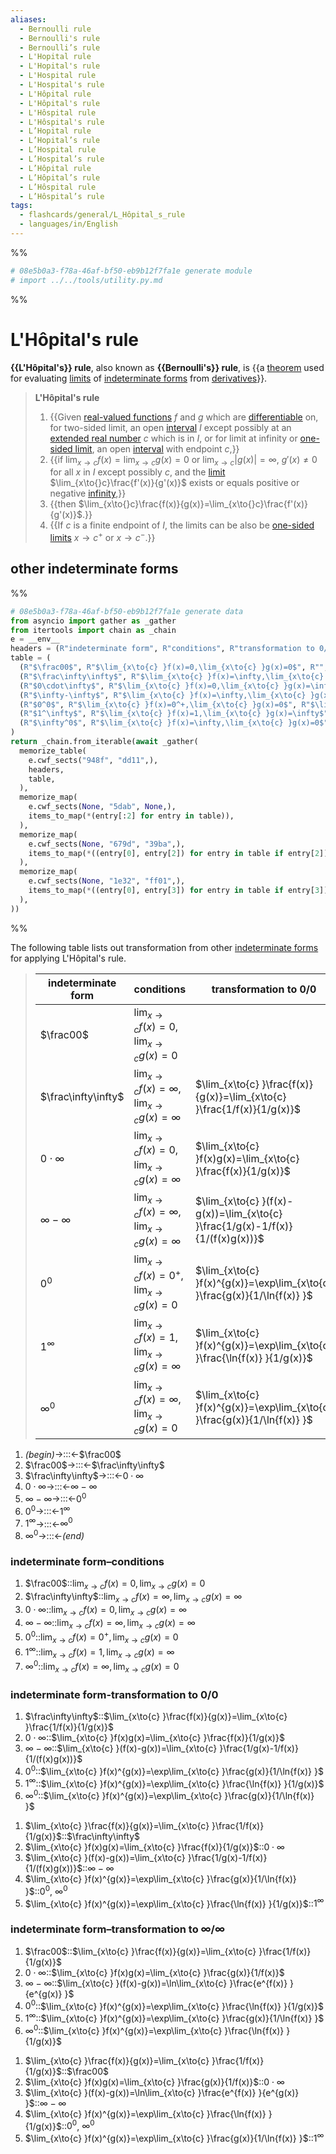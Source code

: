 ```yaml
---
aliases:
  - Bernoulli rule
  - Bernoulli's rule
  - Bernoulli’s rule
  - L'Hopital rule
  - L'Hopital's rule
  - L'Hospital rule
  - L'Hospital's rule
  - L'Hôpital rule
  - L'Hôpital's rule
  - L'Hôspital rule
  - L'Hôspital's rule
  - L’Hopital rule
  - L’Hopital’s rule
  - L’Hospital rule
  - L’Hospital’s rule
  - L’Hôpital rule
  - L’Hôpital’s rule
  - L’Hôspital rule
  - L’Hôspital’s rule
tags:
  - flashcards/general/L_Hôpital_s_rule
  - languages/in/English
---
```


%%
```Python
# 08e5b0a3-f78a-46af-bf50-eb9b12f7fa1e generate module
# import ../../tools/utility.py.md
```
%%

# L'Hôpital's rule

__{{L'Hôpital's}} rule__, also known as __{{Bernoulli's}} rule__, is {{a [theorem](theorem.md) used for evaluating [limits](limit%20of%20a%20function.md) of [indeterminate forms](indeterminate%20form.md) from [derivatives](derivative.md)}}. <!--SR:!2024-02-12,55,300!2024-01-15,33,280!2024-03-02,74,320-->

> __L'Hôpital's rule__
>
> 1. {{Given [real-valued functions](real-valued%20function.md) $f$ and $g$ which are [differentiable](differentiable%20function.md) on, for two-sided limit, an open [interval](interval%20(mathematics).md) $I$ except possibly at an [extended real number](extended%20real%20number%20line.md) $c$ which is in $I$, or for limit at infinity or [one-sided limit](one-sided%20limit.md), an open [interval](interval%20(mathematics).md) with endpoint $c$,}}
> 2. {{if $\lim_{x\to{}c}f(x)=\lim_{x\to{}c}g(x)=0$ or $\lim_{x\to{}c}\lvert{g(x)}\rvert=\infty$, $g'(x)\ne0$ for all $x$ in $I$ except possibly $c$, and the [limit](limit%20of%20a%20functino.md) $\lim_{x\to{}c}\frac{f'(x)}{g'(x)}$ exists or equals positive or negative [infinity](infinity.md),}}
> 3. {{then $\lim_{x\to{}c}\frac{f(x)}{g(x)}=\lim_{x\to{}c}\frac{f'(x)}{g'(x)}$.}}
> 4. {{If $c$ is a finite endpoint of $I$, the limits can be also be [one-sided limits](one-sided%20limit.md) $x\to{}c^+$ or $x\to{}c^-$.}} <!--SR:!2024-01-10,29,280!2023-12-25,18,260!2024-03-05,77,320!2024-01-31,46,300-->

## other indeterminate forms

%%
```Python
# 08e5b0a3-f78a-46af-bf50-eb9b12f7fa1e generate data
from asyncio import gather as _gather
from itertools import chain as _chain
e = __env__
headers = (R"indeterminate form", R"conditions", R"transformation to 0/0", R"transformation to ∞/∞",)
table = (
  (R"$\frac00$", R"$\lim_{x\to{c} }f(x)=0,\lim_{x\to{c} }g(x)=0$", R"", R"$\lim_{x\to{c} }\frac{f(x)}{g(x)}=\lim_{x\to{c} }\frac{1/f(x)}{1/g(x)}$",),
  (R"$\frac\infty\infty$", R"$\lim_{x\to{c} }f(x)=\infty,\lim_{x\to{c} }g(x)=\infty$", R"$\lim_{x\to{c} }\frac{f(x)}{g(x)}=\lim_{x\to{c} }\frac{1/f(x)}{1/g(x)}$", R"",),
  (R"$0\cdot\infty$", R"$\lim_{x\to{c} }f(x)=0,\lim_{x\to{c} }g(x)=\infty$", R"$\lim_{x\to{c} }f(x)g(x)=\lim_{x\to{c} }\frac{f(x)}{1/g(x)}$", R"$\lim_{x\to{c} }f(x)g(x)=\lim_{x\to{c} }\frac{g(x)}{1/f(x)}$",),
  (R"$\infty-\infty$", R"$\lim_{x\to{c} }f(x)=\infty,\lim_{x\to{c} }g(x)=\infty$", R"$\lim_{x\to{c} }(f(x)-g(x))=\lim_{x\to{c} }\frac{1/g(x)-1/f(x)}{1/(f(x)g(x))}$", R"$\lim_{x\to{c} }(f(x)-g(x))=\ln\lim_{x\to{c} }\frac{e^{f(x)} }{e^{g(x)} }$",),
  (R"$0^0$", R"$\lim_{x\to{c} }f(x)=0^+,\lim_{x\to{c} }g(x)=0$", R"$\lim_{x\to{c} }f(x)^{g(x)}=\exp\lim_{x\to{c} }\frac{g(x)}{1/\ln{f(x)} }$", R"$\lim_{x\to{c} }f(x)^{g(x)}=\exp\lim_{x\to{c} }\frac{\ln{f(x)} }{1/g(x)}$",),
  (R"$1^\infty$", R"$\lim_{x\to{c} }f(x)=1,\lim_{x\to{c} }g(x)=\infty$", R"$\lim_{x\to{c} }f(x)^{g(x)}=\exp\lim_{x\to{c} }\frac{\ln{f(x)} }{1/g(x)}$", R"$\lim_{x\to{c} }f(x)^{g(x)}=\exp\lim_{x\to{c} }\frac{g(x)}{1/\ln{f(x)} }$",),
  (R"$\infty^0$", R"$\lim_{x\to{c} }f(x)=\infty,\lim_{x\to{c} }g(x)=0$", R"$\lim_{x\to{c} }f(x)^{g(x)}=\exp\lim_{x\to{c} }\frac{g(x)}{1/\ln{f(x)} }$", R"$\lim_{x\to{c} }f(x)^{g(x)}=\exp\lim_{x\to{c} }\frac{\ln{f(x)} }{1/g(x)}$",),
)
return _chain.from_iterable(await _gather(
  memorize_table(
    e.cwf_sects("948f", "dd11",),
    headers,
    table,
  ),
  memorize_map(
    e.cwf_sects(None, "5dab", None,),
    items_to_map(*(entry[:2] for entry in table)),
  ),
  memorize_map(
    e.cwf_sects(None, "679d", "39ba",),
    items_to_map(*((entry[0], entry[2]) for entry in table if entry[2])),
  ),
  memorize_map(
    e.cwf_sects(None, "1e32", "ff01",),
    items_to_map(*((entry[0], entry[3]) for entry in table if entry[3])),
  ),
))
```
%%

The following table lists out transformation from other [indeterminate forms](indeterminate%20form.md) for applying L'Hôpital's rule.

<!--08e5b0a3-f78a-46af-bf50-eb9b12f7fa1e generate section="948f"--><!-- The following content is generated at 2023-11-27T09:10:04.382841+08:00. Any edits will be overridden! -->

> | indeterminate form | conditions | transformation to 0/0 | transformation to ∞/∞ |
> |-|-|-|-|
> | $\frac00$ | $\lim_{x\to{c} }f(x)=0,\lim_{x\to{c} }g(x)=0$ |  | $\lim_{x\to{c} }\frac{f(x)}{g(x)}=\lim_{x\to{c} }\frac{1/f(x)}{1/g(x)}$ |
> | $\frac\infty\infty$ | $\lim_{x\to{c} }f(x)=\infty,\lim_{x\to{c} }g(x)=\infty$ | $\lim_{x\to{c} }\frac{f(x)}{g(x)}=\lim_{x\to{c} }\frac{1/f(x)}{1/g(x)}$ |  |
> | $0\cdot\infty$ | $\lim_{x\to{c} }f(x)=0,\lim_{x\to{c} }g(x)=\infty$ | $\lim_{x\to{c} }f(x)g(x)=\lim_{x\to{c} }\frac{f(x)}{1/g(x)}$ | $\lim_{x\to{c} }f(x)g(x)=\lim_{x\to{c} }\frac{g(x)}{1/f(x)}$ |
> | $\infty-\infty$ | $\lim_{x\to{c} }f(x)=\infty,\lim_{x\to{c} }g(x)=\infty$ | $\lim_{x\to{c} }(f(x)-g(x))=\lim_{x\to{c} }\frac{1/g(x)-1/f(x)}{1/(f(x)g(x))}$ | $\lim_{x\to{c} }(f(x)-g(x))=\ln\lim_{x\to{c} }\frac{e^{f(x)} }{e^{g(x)} }$ |
> | $0^0$ | $\lim_{x\to{c} }f(x)=0^+,\lim_{x\to{c} }g(x)=0$ | $\lim_{x\to{c} }f(x)^{g(x)}=\exp\lim_{x\to{c} }\frac{g(x)}{1/\ln{f(x)} }$ | $\lim_{x\to{c} }f(x)^{g(x)}=\exp\lim_{x\to{c} }\frac{\ln{f(x)} }{1/g(x)}$ |
> | $1^\infty$ | $\lim_{x\to{c} }f(x)=1,\lim_{x\to{c} }g(x)=\infty$ | $\lim_{x\to{c} }f(x)^{g(x)}=\exp\lim_{x\to{c} }\frac{\ln{f(x)} }{1/g(x)}$ | $\lim_{x\to{c} }f(x)^{g(x)}=\exp\lim_{x\to{c} }\frac{g(x)}{1/\ln{f(x)} }$ |
> | $\infty^0$ | $\lim_{x\to{c} }f(x)=\infty,\lim_{x\to{c} }g(x)=0$ | $\lim_{x\to{c} }f(x)^{g(x)}=\exp\lim_{x\to{c} }\frac{g(x)}{1/\ln{f(x)} }$ | $\lim_{x\to{c} }f(x)^{g(x)}=\exp\lim_{x\to{c} }\frac{\ln{f(x)} }{1/g(x)}$ |

<!--/08e5b0a3-f78a-46af-bf50-eb9b12f7fa1e-->

<!--08e5b0a3-f78a-46af-bf50-eb9b12f7fa1e generate section="dd11"--><!-- The following content is generated at 2023-11-24T23:07:19.372288+08:00. Any edits will be overridden! -->

1. _(begin)_→:::←$\frac00$ <!--SR:!2024-02-15,60,310!2024-02-02,50,310-->
2. $\frac00$→:::←$\frac\infty\infty$ <!--SR:!2024-02-23,67,310!2024-02-10,56,310-->
3. $\frac\infty\infty$→:::←$0\cdot\infty$ <!--SR:!2024-01-17,36,290!2023-12-24,8,270-->
4. $0\cdot\infty$→:::←$\infty-\infty$ <!--SR:!2024-01-22,38,270!2024-02-24,68,310-->
5. $\infty-\infty$→:::←$0^0$ <!--SR:!2023-12-24,6,250!2024-01-16,27,250-->
6. $0^0$→:::←$1^\infty$ <!--SR:!2023-12-23,17,270!2024-01-15,34,290-->
7. $1^\infty$→:::←$\infty^0$ <!--SR:!2024-01-11,20,270!2024-01-26,44,290-->
8. $\infty^0$→:::←_(end)_ <!--SR:!2024-02-05,52,310!2024-01-21,38,290-->

<!--/08e5b0a3-f78a-46af-bf50-eb9b12f7fa1e-->

### indeterminate form–conditions

<!--08e5b0a3-f78a-46af-bf50-eb9b12f7fa1e generate section="5dab"--><!-- The following content is generated at 2023-11-27T09:10:04.330437+08:00. Any edits will be overridden! -->

1. $\frac00$::$\lim_{x\to{c} }f(x)=0,\lim_{x\to{c} }g(x)=0$ <!--SR:!2024-02-14,60,310-->
2. $\frac\infty\infty$::$\lim_{x\to{c} }f(x)=\infty,\lim_{x\to{c} }g(x)=\infty$ <!--SR:!2024-02-11,58,310-->
3. $0\cdot\infty$::$\lim_{x\to{c} }f(x)=0,\lim_{x\to{c} }g(x)=\infty$ <!--SR:!2024-02-15,61,310-->
4. $\infty-\infty$::$\lim_{x\to{c} }f(x)=\infty,\lim_{x\to{c} }g(x)=\infty$ <!--SR:!2024-02-09,56,310-->
5. $0^0$::$\lim_{x\to{c} }f(x)=0^+,\lim_{x\to{c} }g(x)=0$ <!--SR:!2024-01-28,42,290-->
6. $1^\infty$::$\lim_{x\to{c} }f(x)=1,\lim_{x\to{c} }g(x)=\infty$ <!--SR:!2024-02-24,68,310-->
7. $\infty^0$::$\lim_{x\to{c} }f(x)=\infty,\lim_{x\to{c} }g(x)=0$ <!--SR:!2024-02-03,51,310-->

<!--/08e5b0a3-f78a-46af-bf50-eb9b12f7fa1e-->

### indeterminate form-transformation to 0/0

<!--08e5b0a3-f78a-46af-bf50-eb9b12f7fa1e generate section="679d"--><!-- The following content is generated at 2023-11-27T09:10:42.321134+08:00. Any edits will be overridden! -->

1. $\frac\infty\infty$::$\lim_{x\to{c} }\frac{f(x)}{g(x)}=\lim_{x\to{c} }\frac{1/f(x)}{1/g(x)}$ <!--SR:!2024-02-11,58,310-->
2. $0\cdot\infty$::$\lim_{x\to{c} }f(x)g(x)=\lim_{x\to{c} }\frac{f(x)}{1/g(x)}$ <!--SR:!2024-02-16,61,310-->
3. $\infty-\infty$::$\lim_{x\to{c} }(f(x)-g(x))=\lim_{x\to{c} }\frac{1/g(x)-1/f(x)}{1/(f(x)g(x))}$ <!--SR:!2024-01-27,42,290-->
4. $0^0$::$\lim_{x\to{c} }f(x)^{g(x)}=\exp\lim_{x\to{c} }\frac{g(x)}{1/\ln{f(x)} }$ <!--SR:!2024-01-05,24,250-->
5. $1^\infty$::$\lim_{x\to{c} }f(x)^{g(x)}=\exp\lim_{x\to{c} }\frac{\ln{f(x)} }{1/g(x)}$ <!--SR:!2024-02-16,61,310-->
6. $\infty^0$::$\lim_{x\to{c} }f(x)^{g(x)}=\exp\lim_{x\to{c} }\frac{g(x)}{1/\ln{f(x)} }$ <!--SR:!2024-01-23,39,290-->

<!--/08e5b0a3-f78a-46af-bf50-eb9b12f7fa1e-->

<!--08e5b0a3-f78a-46af-bf50-eb9b12f7fa1e generate section="39ba"--><!-- The following content is generated at 2023-11-27T09:10:42.200047+08:00. Any edits will be overridden! -->

1. $\lim_{x\to{c} }\frac{f(x)}{g(x)}=\lim_{x\to{c} }\frac{1/f(x)}{1/g(x)}$::$\frac\infty\infty$ <!--SR:!2024-02-18,64,310-->
2. $\lim_{x\to{c} }f(x)g(x)=\lim_{x\to{c} }\frac{f(x)}{1/g(x)}$::$0\cdot\infty$ <!--SR:!2024-02-01,49,310-->
3. $\lim_{x\to{c} }(f(x)-g(x))=\lim_{x\to{c} }\frac{1/g(x)-1/f(x)}{1/(f(x)g(x))}$::$\infty-\infty$ <!--SR:!2024-02-06,54,310-->
4. $\lim_{x\to{c} }f(x)^{g(x)}=\exp\lim_{x\to{c} }\frac{g(x)}{1/\ln{f(x)} }$::$0^0$, $\infty^0$ <!--SR:!2024-02-03,45,270-->
5. $\lim_{x\to{c} }f(x)^{g(x)}=\exp\lim_{x\to{c} }\frac{\ln{f(x)} }{1/g(x)}$::$1^\infty$ <!--SR:!2023-12-25,5,210-->

<!--/08e5b0a3-f78a-46af-bf50-eb9b12f7fa1e-->

### indeterminate form–transformation to ∞/∞

<!--08e5b0a3-f78a-46af-bf50-eb9b12f7fa1e generate section="1e32"--><!-- The following content is generated at 2023-11-27T09:10:42.252594+08:00. Any edits will be overridden! -->

1. $\frac00$::$\lim_{x\to{c} }\frac{f(x)}{g(x)}=\lim_{x\to{c} }\frac{1/f(x)}{1/g(x)}$ <!--SR:!2024-01-31,48,310-->
2. $0\cdot\infty$::$\lim_{x\to{c} }f(x)g(x)=\lim_{x\to{c} }\frac{g(x)}{1/f(x)}$ <!--SR:!2024-02-11,57,310-->
3. $\infty-\infty$::$\lim_{x\to{c} }(f(x)-g(x))=\ln\lim_{x\to{c} }\frac{e^{f(x)} }{e^{g(x)} }$ <!--SR:!2024-02-22,66,310-->
4. $0^0$::$\lim_{x\to{c} }f(x)^{g(x)}=\exp\lim_{x\to{c} }\frac{\ln{f(x)} }{1/g(x)}$ <!--SR:!2024-02-07,55,310-->
5. $1^\infty$::$\lim_{x\to{c} }f(x)^{g(x)}=\exp\lim_{x\to{c} }\frac{g(x)}{1/\ln{f(x)} }$ <!--SR:!2024-02-15,61,310-->
6. $\infty^0$::$\lim_{x\to{c} }f(x)^{g(x)}=\exp\lim_{x\to{c} }\frac{\ln{f(x)} }{1/g(x)}$ <!--SR:!2024-02-18,63,310-->

<!--/08e5b0a3-f78a-46af-bf50-eb9b12f7fa1e-->

<!--08e5b0a3-f78a-46af-bf50-eb9b12f7fa1e generate section="ff01"--><!-- The following content is generated at 2023-11-27T09:10:42.289138+08:00. Any edits will be overridden! -->

1. $\lim_{x\to{c} }\frac{f(x)}{g(x)}=\lim_{x\to{c} }\frac{1/f(x)}{1/g(x)}$::$\frac00$ <!--SR:!2024-02-15,60,310-->
2. $\lim_{x\to{c} }f(x)g(x)=\lim_{x\to{c} }\frac{g(x)}{1/f(x)}$::$0\cdot\infty$ <!--SR:!2024-02-05,53,310-->
3. $\lim_{x\to{c} }(f(x)-g(x))=\ln\lim_{x\to{c} }\frac{e^{f(x)} }{e^{g(x)} }$::$\infty-\infty$ <!--SR:!2024-02-19,64,310-->
4. $\lim_{x\to{c} }f(x)^{g(x)}=\exp\lim_{x\to{c} }\frac{\ln{f(x)} }{1/g(x)}$::$0^0$, $\infty^0$ <!--SR:!2023-12-26,17,250-->
5. $\lim_{x\to{c} }f(x)^{g(x)}=\exp\lim_{x\to{c} }\frac{g(x)}{1/\ln{f(x)} }$::$1^\infty$ <!--SR:!2024-01-02,17,230-->

<!--/08e5b0a3-f78a-46af-bf50-eb9b12f7fa1e-->
